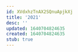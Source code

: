 ```yaml
---
id: XVdxhzTnAX2SQnuApjkXj
title: '2021'
desc: ''
updated: 1640704824635
created: 1640704824635
stub: true
---
```





